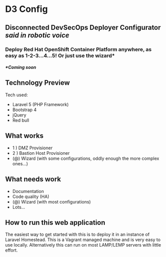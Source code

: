 # D3 Config
## Disconnected DevSecOps Deployer Configurator *said in robotic voice*

### Deploy Red Hat OpenShift Container Platform anywhere, as easy as 1-2-3...4...5! Or just use the wizard*

##### *Coming soon

## Technology Preview
Tech used:

 - Laravel 5 (PHP Framework)
 - Bootstrap 4
 - jQuery
 - Red bull

## What works
 - 1 ) DMZ Provisioner
 - 2 ) Bastion Host Provisioner
 - (@) Wizard (with some configurations, oddly enough the more complex 
ones...)

## What needs work
 - Documentation
 - Code quality (HA)
 - (@) Wizard (with most configurations)
 - Lots...

## How to run this web application
The easiest way to get started with this is to deploy it in an instance 
of Laravel Homestead.  This is a Vagrant managed machine and is very 
easy to use locally.  Alternatively this can run on most LAMP/LEMP 
servers with little effort.
